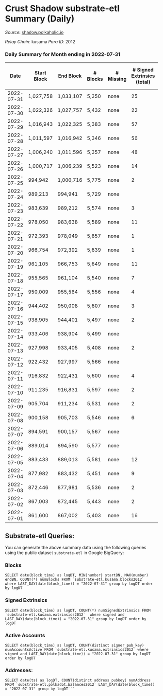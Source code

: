 # Crust Shadow substrate-etl Summary (Daily)

_Source_: [shadow.polkaholic.io](https://shadow.polkaholic.io)

*Relay Chain*: kusama
*Para ID*: 2012



### Daily Summary for Month ending in 2022-07-31


| Date | Start Block | End Block | # Blocks | # Missing | # Signed Extrinsics (total) | # Active Accounts | # Addresses with Balances | # Events | # Transfers | # XCM Transfers In | # XCM Transfers Out |
| ---- | ----------- | --------- | -------- | --------- | --------------------------- | ----------------- | ------------------------- | -------- | ----------- | ------------------ | ------------------- |
| 2022-07-31 | 1,027,758 | 1,033,107 | 5,350 | none  | 25 | 12 | 1,451 | 10,893 | 25 ($11,180.91) | 9 ($1,300.11) | 4 ($118.91) |
| 2022-07-30 | 1,022,326 | 1,027,757 | 5,432 | none  | 22 | 8 | 1,450 | 11,047 | 22 ($8,853.87) | 11 ($2,667.05) |   |
| 2022-07-29 | 1,016,943 | 1,022,325 | 5,383 | none  | 57 | 19 | 1,449 | 11,198 | 56 ($27,592.94) | 21 ($6,880.18) | 7 ($1,194.09) |
| 2022-07-28 | 1,011,597 | 1,016,942 | 5,346 | none  | 56 | 22 | 1,447 | 11,119 | 50 ($36,569.25) | 20 ($23,028.01) | 6 ($3,355.43) |
| 2022-07-27 | 1,006,240 | 1,011,596 | 5,357 | none  | 48 | 19 | 1,444 | 11,111 | 38 ($35,423.20) | 19 ($19,178.06) | 9 ($592.79) |
| 2022-07-26 | 1,000,717 | 1,006,239 | 5,523 | none  | 14 | 5 | 1,439 | 11,135 |   |   |   |
| 2022-07-25 | 994,942 | 1,000,716 | 5,775 | none  | 2 | 2 | 1,439 | 11,562 | 1 ($198.93) |   | 1 ($199.12) |
| 2022-07-24 | 989,213 | 994,941 | 5,729 | none  |  |  | 1,439 | 11,461 |   |   |   |
| 2022-07-23 | 983,639 | 989,212 | 5,574 | none  | 3 | 3 | 1,439 | 11,174 | 2 ($185.73) | 2 ($87.98) | 1 ($185.73) |
| 2022-07-22 | 978,050 | 983,638 | 5,589 | none  | 11 | 5 | 1,439 | 11,258 |   | 1  |   |
| 2022-07-21 | 972,393 | 978,049 | 5,657 | none  | 1 | 1 | 1,439 | 11,322 | 1 ($2.26) |   | 1 ($2.26) |
| 2022-07-20 | 966,754 | 972,392 | 5,639 | none  | 1 | 1 | 1,439 | 11,287 |   | 1 ($7.86) |   |
| 2022-07-19 | 961,105 | 966,753 | 5,649 | none  | 11 | 9 | 1,439 | 11,364 | 4 ($64,299.67) | 3 ($2.17) |   |
| 2022-07-18 | 955,565 | 961,104 | 5,540 | none  | 7 | 4 | 1,437 | 11,129 | 2 ($337.02) | 3 ($217.06) | 2 ($337.02) |
| 2022-07-17 | 950,009 | 955,564 | 5,556 | none  | 4 | 3 | 1,436 | 11,144 | 4 ($175.77) | 1 ($66.76) | 2 ($174.87) |
| 2022-07-16 | 944,402 | 950,008 | 5,607 | none  | 3 | 2 | 1,435 | 11,237 | 3 ($11,233.01) | 1 ($0.92) | 1 ($5,618.62) |
| 2022-07-15 | 938,905 | 944,401 | 5,497 | none  | 2 | 2 | 1,434 | 11,013 | 1 ($206.16) | 2 ($38.29) | 1 ($206.16) |
| 2022-07-14 | 933,406 | 938,904 | 5,499 | none  |  |  | 1,434 | 11,002 |   | 1 ($263.19) |   |
| 2022-07-13 | 927,998 | 933,405 | 5,408 | none  | 2 | 2 | 1,434 | 10,834 | 2 ($9.83) |   | 2 ($9.83) |
| 2022-07-12 | 922,432 | 927,997 | 5,566 | none  |  |  | 1,435 | 11,136 |   | 1 ($210.01) |   |
| 2022-07-11 | 916,832 | 922,431 | 5,600 | none  | 4 | 4 | 1,435 | 11,228 | 3 ($187.81) | 1 ($0.019) | 2 ($184.74) |
| 2022-07-10 | 911,235 | 916,831 | 5,597 | none  | 2 | 2 | 1,435 | 13,789 | 1,291 ($27,842.90) |   | 1 ($186.52) |
| 2022-07-09 | 905,704 | 911,234 | 5,531 | none  | 2 | 2 | 1,434 | 11,083 | 1 ($0.56) | 1 ($73.58) |   |
| 2022-07-08 | 900,158 | 905,703 | 5,546 | none  | 6 | 5 | 1,433 | 11,149 | 1 ($70.94) | 2 ($270.75) | 1 ($70.94) |
| 2022-07-07 | 894,591 | 900,157 | 5,567 | none  |  |  | 1,431 | 11,136 |   |   |   |
| 2022-07-06 | 889,014 | 894,590 | 5,577 | none  |  |  | 1,431 | 11,162 |   | 2 ($38.42) |   |
| 2022-07-05 | 883,433 | 889,013 | 5,581 | none  | 12 | 7 | 1,431 | 11,228 | 3 ($57,763.41) | 2 ($5.42) |   |
| 2022-07-04 | 877,982 | 883,432 | 5,451 | none  | 9 | 7 | 1,430 | 10,963 | 2 ($93.07) | 2 ($18.06) | 2 ($93.06) |
| 2022-07-03 | 872,446 | 877,981 | 5,536 | none  | 2 | 1 | 1,430 | 11,081 |   |   |   |
| 2022-07-02 | 867,003 | 872,445 | 5,443 | none  | 2 | 2 | 1,430 | 10,902 | 2 ($496.61) |   | 2 ($496.60) |
| 2022-07-01 | 861,600 | 867,002 | 5,403 | none  | 16 | 7 | 1,430 | 10,914 | 9 ($647.04) | 4 ($759.62) | 9 ($647.00) |

## Substrate-etl Queries:
You can generate the above summary data using the following queries using the public dataset `substrate-etl` in Google BigQuery:


### Blocks
```
SELECT date(block_time) as logDT, MIN(number) startBN, MAX(number) endBN, COUNT(*) numBlocks FROM `substrate-etl.kusama.blocks2012`  where LAST_DAY(date(block_time)) = "2022-07-31" group by logDT order by logDT
```


### Signed Extrinsics
```
SELECT date(block_time) as logDT, COUNT(*) numSignedExtrinsics FROM `substrate-etl.kusama.extrinsics2012`  where signed and LAST_DAY(date(block_time)) = "2022-07-31" group by logDT order by logDT
```


### Active Accounts
```
SELECT date(block_time) as logDT, COUNT(distinct signer_pub_key) numAccountsActive FROM `substrate-etl.kusama.extrinsics2012` where signed and LAST_DAY(date(block_time)) = "2022-07-31" group by logDT order by logDT
```


### Addresses:
```
SELECT date(ts) as logDT, COUNT(distinct address_pubkey) numAddress FROM `substrate-etl.polkadot.balances2012` LAST_DAY(date(block_time)) = "2022-07-31" group by logDT```

